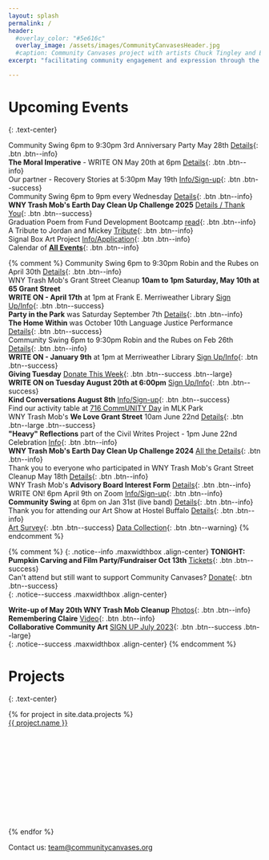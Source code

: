 ```yaml
---
layout: splash
permalink: /
header:
  #overlay_color: "#5e616c"
  overlay_image: /assets/images/CommunityCanvasesHeader.jpg
  #caption: Community Canvases project with artists Chuck Tingley and Edreys Wajed
excerpt: "facilitating community engagement and expression through the arts"

---
```


# Upcoming Events
{: .text-center}


Community Swing 6pm to 9:30pm 3rd Anniversary Party May 28th [Details](
    https://www.facebook.com/communityswing){: .btn .btn--info}<br>
**The Moral Imperative** - WRITE ON May 20th at 6pm
    [Details](https://kindfools.org/moralimperative/){: .btn .btn--info}<br>
Our partner - Recovery Stories at 5:30pm May 19th [Info/Sign-up](
    https://kindfools.org/recoverystories/){: .btn .btn--success}<br>
Community Swing 6pm to 9pm every Wednesday [Details](
    https://www.facebook.com/communityswing){: .btn .btn--info}<br>
**WNY Trash Mob's Earth Day Clean Up Challenge 2025** [Details / Thank You](
    /earthday2025/){: .btn .btn--success}<br>
Graduation Poem from Fund Development Bootcamp [read](
    /perspectives/Fund-Development/){: .btn .btn--info}<br>
A Tribute to Jordan and Mickey [Tribute](
    /memory/Mickey-and-Jordan/){: .btn .btn--info}<br>
Signal Box Art Project [Info/Application](
    /signalboxes/northbuffalo/){: .btn .btn--info}<br>
Calendar of [**All Events**](
    /events/){: .btn .btn--info}<br>

{% comment %}
Community Swing 6pm to 9:30pm Robin and the Rubes on April 30th [Details](
    https://www.facebook.com/communityswing){: .btn .btn--info}<br>
WNY Trash Mob's Grant Street Cleanup **10am to 1pm Saturday, May 10th at 65 Grant Street**<br>
**WRITE ON - April 17th** at 1pm at Frank E. Merriweather Library
    [Sign Up/Info](https://kindfools.org/writeon/){: .btn .btn--success}<br>
**Party in the Park** was Saturday September 7th [Details]( 
    /events/partyinthepark20240907/){: .btn .btn--info}<br>
**The Home Within** was October 10th Language Justice Performance
    [Details](https://www.facebook.com/events/1058078788608399){: .btn .btn--success}<br>
Community Swing 6pm to 9:30pm Robin and the Rubes on Feb 26th [Details](
    https://www.facebook.com/communityswing){: .btn .btn--info}<br>
**WRITE ON - January 9th** at 1pm at Merriweather Library
    [Sign Up/Info](https://kindfools.org/writeon/){: .btn .btn--success}<br>
**Giving Tuesday** [Donate This Week](/donate/
    ){: .btn .btn--success .btn--large}<br>
**WRITE ON on Tuesday August 20th at 6:00pm**
    [Sign Up/Info](https://kindfools.org/writeon/){: .btn .btn--success}<br>
**Kind Conversations August 8th** [Info/Sign-up](
    https://kindfools.org/kindconversations/){: .btn .btn--success}<br>
Find our activity table at [716 CommUNITY Day](
    https://www.eventbrite.com/e/716-community-day-tickets-884416271877
) in MLK Park<br>
WNY Trash Mob's **We Love Grant Street** 10am June 22nd [Details](
    /events/cleanup20240622/){: .btn .btn--large .btn--success}<br>
**"Heavy" Reflections** part of the Civil Writes Project - 1pm June 22nd Celebration
   [Info](https://kindfools.org/heavyreflections/){: .btn .btn--info}<br>
**WNY Trash Mob's Earth Day Clean Up Challenge 2024** [All the Details](
    /earthday2024/){: .btn .btn--info}<br>
Thank you to everyone who participated in WNY Trash Mob's Grant Street Cleanup May 18th [Details](
    /events/cleanup20240518/){: .btn .btn--info}<br>
WNY Trash Mob's **Advisory Board Interest Form** [Details](
    https://docs.google.com/forms/d/e/1FAIpQLSdEl97wl8-2h3utgQFutv624b2_dMh0bYoFICap5twcbq7ZXw/viewform?usp=sf_link   
){: .btn .btn--info}<br>
WRITE ON! 6pm April 9th on Zoom [Info/Sign-up](
    https://kindfools.org/writeon/){: .btn .btn--info}<br>
**Community Swing** at 6pm on Jan 31st (live band) [Details](
    https://www.facebook.com/communityswing
    ){: .btn .btn--info}<br>
Thank you for attending our Art Show at Hostel Buffalo [Details](
    /events/artshow20231111/){: .btn .btn--info}<br>
[Art Survey](
https://docs.google.com/forms/d/e/1FAIpQLSfaCyszcBCM1RKUOpB4O_wfKkR5dA8_oXpwG9IQlASn7kwXgQ/viewform
){: .btn .btn--success} [Data Collection](
https://docs.google.com/forms/d/e/1FAIpQLSe_z314Lh2i1LRe87zYxUFVd2iWS8pYDOx-iyihX5yIL8qbcw/viewform
){: .btn .btn--warning}
{% endcomment %}

{% comment %}
{: .notice--info .maxwidthbox .align-center}
**TONIGHT: Pumpkin Carving and Film Party/Fundraiser Oct 13th** [Tickets](
    https://www.chateaubuffalo.com/suite-16-cinema-series
    ){: .btn .btn--success}<br>
Can't attend but still want to support Community Canvases? [Donate](/donate/
    ){: .btn .btn--success}<br>
{: .notice--success .maxwidthbox .align-center}

**Write-up of May 20th WNY Trash Mob Cleanup** [Photos](https://www.instagram.com/p/CsjYMIIO8PR/){: .btn .btn--info}<br>
**Remembering Claire** [Video](https://kindfools.org/videos/let-them-be/){: .btn .btn--info}<br>
**Collaborative Community Art** [SIGN UP July 2023](/events/communityartsummer2023/){: .btn .btn--success .btn--large}<br>
{: .notice--success .maxwidthbox .align-center}
{% endcomment %}

# Projects
{: .text-center}

<div class="grid">
    {% for project in site.data.projects %}
        <div class="grid-item">
            <a alt="{{ project.name }}" href="{{ project.link }}" title="{{ project.name }}">
                <div class="panel panel-default">
                    <div class="panel-heading">
                        {{ project.name }}
                    </div>
                    <div class="panel-body" style="background: url('{{ project.image }}') no-repeat; background-size: cover; min-height: 200px;"></div>
                </div>
            </a>
        </div>
    {% endfor %}
</div>

Contact us: [team@communitycanvases.org](mailto:team@communitycanvases.org)

